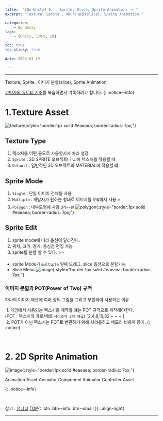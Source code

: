 ```yaml
---
title:  "[Go-Unity] 9. , Sprite, Slice, Sprite Animation  ⭐ "
excerpt: "Texture, Sprite , 이미지 분할(slice), Sprite Animation "

categories:
    - Go Unity
tags:
    - [Unity, 고박사, 2D]

toc: true
toc_sticky: true
 
date: 2023-03-19

---
```

- - -

Texture, Sprite , 이미지 분할(slice), Sprite Animation 

[고박사의 유니티 기초](https://www.inflearn.com/course/%EA%B3%A0%EB%B0%95%EC%82%AC-%EC%9C%A0%EB%8B%88%ED%8B%B0-%EA%B8%B0%EC%B4%88/dashboard)를 복습하면서 기록하려고 합니다. 
{: .notice--info}


# 1.Texture Asset  
![texture](https://user-images.githubusercontent.com/96651722/226171696-b7bd7712-4450-47e2-a260-9568635a1ac3.png){:style="border:1px solid #eaeaea; border-radius: 7px;"}  

##  Texture Type
1.  텍스처를 어떤 용도로 사용할지에 따라 설정
2.  `Sprite`  :   2D SPRITE 오브젝트나 UI에 텍스처를 적용할 때
3.  `Default` : 일반적인 3D 오브젝트의 MATERIAL에 적용할 떄

## Sprite Mode
1.  `Single` : 단일 이미지 전체를 사용
2.  `Multiple` : 개발자가 원하는 형태로 이미지를 `분할`해서 사용 ⭐
3.  `Polygon` : 내부도형에 사용  `3각~~원`
![polygon](https://user-images.githubusercontent.com/96651722/226173039-05f9df6a-f819-4efd-91cf-09a0f1a8e2b2.png){:style="border:1px solid #eaeaea; border-radius: 7px;"}

##  Sprite Edit
1.  sprite mode에 따라 옵션이 달라진다.
2. 위치, 크기, 경계, 중심점 편집 가능
3.  sprite를 분할 할 수 있다. ⭐⭐
-   sprite Mode가 `multiple` 일때 드래그, slice 옵션으로 분할가능
-   Slice Menu
![image](https://user-images.githubusercontent.com/96651722/226172034-10178f05-3536-49e1-893f-5a9d36bd22ed.png){:style="border:1px solid #eaeaea; border-radius: 7px;"}

### 이미지 분할과 POT(Power of Two) 규격  
 하나의 이미지 에셋에 여러 장의 그림을 그리고 부할하여 사용하는 이유  
   

&nbsp;1.  게임에서 사용되는 텍스처를 제작할 떄는 POT 규격으로 제작해야한다.  
(POT : 텍스처의 가로/세로 `사이즈가 2의 제곱`) [2,4,8,16,32 ~ ~ ~ ]   
&nbsp;2.  POT가 아닌 텍스처는 POT로 변환하기 위해 처리를하고 메모리 비용이 증가.
{: .notice}

<br>

# 2. 2D Sprite Animation  
![image](https://user-images.githubusercontent.com/96651722/226173512-149c415d-0238-4e21-a34a-c70853d526de.png){:style="border:1px solid #eaeaea; border-radius: 7px;"}

Animation Asset
Animator Component
Animator Controller Asset

{: .notice--info}

<br>

참고 : [유니티](https://docs.unity3d.com/kr/)
[TOP](#){: .btn .btn--info .btn--small }{: .align-right}
<br>
- - -
